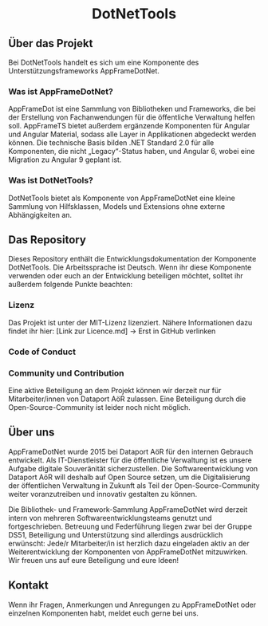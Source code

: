 # <p align="center">DotNetTools</p>

## Über das Projekt
Bei DotNetTools handelt es sich um eine Komponente des Unterstützungsframeworks AppFrameDotNet. 

### Was ist AppFrameDotNet?
AppFrameDot ist eine Sammlung von Bibliotheken und Frameworks, die bei der Erstellung von Fachanwendungen für die öffentliche Verwaltung helfen soll. AppFrameTS bietet außerdem ergänzende Komponenten für Angular und Angular Material, sodass alle Layer in Applikationen abgedeckt werden können. 
Die technische Basis bilden .NET Standard 2.0 für alle Komponenten, die nicht „Legacy“-Status haben, und Angular 6, wobei eine Migration zu Angular 9 geplant ist.

### Was ist DotNetTools?
DotNetTools bietet als Komponente von AppFrameDotNet eine kleine Sammlung von Hilfsklassen, Models und Extensions ohne externe Abhängigkeiten an. 

## Das Repository
Dieses Repository enthält die Entwicklungsdokumentation der Komponente DotNetTools. Die Arbeitssprache ist Deutsch. 
Wenn ihr diese Komponente verwenden oder euch an der Entwicklung beteiligen möchtet, solltet ihr außerdem folgende Punkte beachten:

### Lizenz
Das Projekt ist unter der MIT-Lizenz lizenziert. Nähere Informationen dazu findet ihr hier: [Link zur Licence.md] -> Erst in GitHub verlinken

### Code of Conduct

### Community und Contribution
Eine aktive Beteiligung an dem Projekt können wir derzeit nur für Mitarbeiter/innen von Dataport AöR zulassen. Eine Beteiligung durch die Open-Source-Community ist leider noch nicht möglich. 

## Über uns
AppFrameDotNet wurde 2015 bei Dataport AöR für den internen Gebrauch entwickelt. Als IT-Dienstleister für die öffentliche Verwaltung ist es unsere Aufgabe digitale Souveränität sicherzustellen. Die Softwareentwicklung von Dataport AöR will deshalb auf Open Source setzen, um die Digitalisierung der öffentlichen Verwaltung in Zukunft als Teil der Open-Source-Community weiter voranzutreiben und innovativ gestalten zu können.

Die Bibliothek- und Framework-Sammlung AppFrameDotNet wird derzeit intern von mehreren Softwareentwicklungsteams genutzt und fortgeschrieben. Betreuung und Federführung liegen zwar bei der Gruppe DS51, Beteiligung und Unterstützung sind allerdings ausdrücklich erwünscht: Jede/r Mitarbeiter/in ist herzlich dazu eingeladen aktiv an der Weiterentwicklung der Komponenten von AppFrameDotNet mitzuwirken. Wir freuen uns auf eure Beteiligung und eure Ideen!

## Kontakt
Wenn ihr Fragen, Anmerkungen und Anregungen zu AppFrameDotNet oder einzelnen Komponenten habt, meldet euch gerne bei uns.
